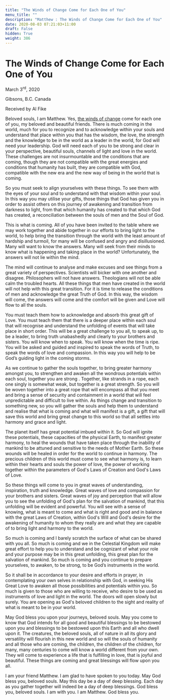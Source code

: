 ```yaml
---
title: "The Winds of Change Come for Each One of You"
menu_title: ""
description: "Matthew : The Winds of Change Come for Each One of You"
date: 2020-08-03 07:21:03+11:00
draft: False
hidden: True
weight: 386
---
```

# The Winds of Change Come for Each One of You

March 3<sup>rd</sup>, 2020

Gibsons, B.C. Canada

Received by Al Fike



Beloved souls, I am Matthew. Yes, [the winds of change](/contemporary-messages/messages-sorted-year/messages-2020/times-of-great-change-are-upon-us-af-2-mar-2020/) come for each one of you, my beloved and beautiful friends. There is much coming in the world, much for you to recognize and to acknowledge within your souls and understand that place within you that has the wisdom, the love, the strength and the knowledge to be in the world as a leader in the world, for God will need your leadership. God will need each of you to be strong and clear in your perspective, beautiful souls, channels of light and love in the world. These challenges are not insurmountable and the conditions that are coming, though they are not compatible with the great energies and conditions that humanity has built, they are compatible with God, compatible with the new era and the new way of being in the world that is coming. 

So you must seek to align yourselves with these things. To see them with the eyes of your soul and to understand with that wisdom within your soul. In this way you may utilise your gifts, those things that God has given you in order to assist others on this journey of awakening and transition from darkness to light, from that which humanity has created to that which God has created, a reconciliation between the souls of men and the Soul of God. 

This is what is coming. All of you have been invited to the table where we may work together and abide together in our efforts to bring light to the world, to help bring the transition through the world with the least amount of hardship and turmoil, for many will be confused and angry and disillusioned. Many will want to know the answers. Many will seek from their minds to know what is happening and taking place in the world? Unfortunately, the answers will not lie within the mind. 

The mind will continue to analyse and make excuses and see things from a great variety of perspectives. Scientists will bicker with one another and disagree. Philosophers will not have answers. Theologians will not be able calm the troubled hearts. All these things that men have created in the world will not help with this great transition. For it is time to release the conditions of men and acknowledge the great Truth of God. In this way, the wisdom will come, the answers will come and the comfort will be given and Love will flow to all the souls. 

You must teach them how to acknowledge and absorb this great gift of Love. You must teach them that there is a deeper place within each soul that will recognise and understand the unfolding of events that will take place in short order. This will be a great challenge to you all, to speak up, to be a leader, to bring truth unabashedly and clearly to your brothers and sisters. You will know when to speak. You will know when the time is ripe. You will be asked and guided and inspired to speak the words of Truth, to speak the words of love and compassion. In this way you will help to be God’s guiding light in the coming storms. 

As we continue to gather the souls together, to bring greater harmony amongst you, to strengthen and awaken all the wondrous potentials within each soul, together you are strong . Together, like strands in a rope, each one singly is somewhat weak, but together is a great strength. So you will be woven together into a great rope that will encompass all that you meet and bring a sense of security and containment in a world that will feel unpredictable and difficult to live within. As things change and transition to something new, so you will gather the souls and help them to understand and realise that what is coming and what will manifest is a gift, a gift that will save this world and bring great change to this world so that all settles into harmony and grace and light.

The planet itself has great potential imbued within it. So God will ignite these potentials, these capacities of the physical Earth, to manifest greater harmony, to heal the wounds that have taken place through the inability of mankind to be attuned and sensitive to the needs of Mother Earth. So these wounds will be healed in order for the world to continue in harmony. The precious children of this world must come to see what harmony is, to learn within their hearts and souls the power of love, the power of working together within the parameters of God's Laws of Creation and God's Laws of Love. 

So these things will come to you in great waves of understanding, inspiration, truth and knowledge. Great waves of love and compassion for your brothers and sisters. Great waves of joy and perception that will allow you to see the unfolding of God's plan for the salvation of mankind, that this unfolding will be evident and powerful. You will see with a sense of knowing, what is meant to come and what is right and good and in balance with the great Laws of Creation, within God's Will and God's desire for the awakening of humanity to whom they really are and what they are capable of to bring light and harmony to the world. 

So much is coming and I barely scratch the surface of what can be shared with you all. So much is coming and we in the Celestial Kingdom will make great effort to help you to understand and be cognizant of what your role and your purpose may be in this great unfolding, this great plan for the salvation of mankind. So much is coming and you continue to prepare yourselves, to awaken, to be strong, to be God’s instruments in the world. 

So it shall be in accordance to your desire and efforts in prayer, in contemplating your own selves in relationship with God, in seeking His Great Love to awaken all those possibilities and potentials within you. So much is given to those who are willing to receive, who desire to be used as instruments of love and light in the world. The doors will open slowly but surely. You are opening as God's beloved children to the sight and reality of what is meant to be in your world.

May God bless you upon your journeys, beloved souls. May you come to know that God intends for all good and beautiful blessings to be bestowed upon you and blessings to be bestowed upon this Earth and all who dwell upon it. The creatures, the beloved souls, all of nature in all its glory and versatility will flourish in this new world and so will the souls of humanity and all those who are coming, the children, the children of the children, for many, many centuries to come will know a world different from your own. They will come to experience a life that is fulfilling in love, that is joyful and beautiful. These things are coming and great blessings will flow upon you all.

I am your friend Matthew. I am glad to have spoken to you today. May God bless you, beloved souls. May this day be a day of deep blessing. Each day as you gather together will indeed be a day of deep blessings. God bless you, beloved souls. I am with you. I am Matthew. God bless you.